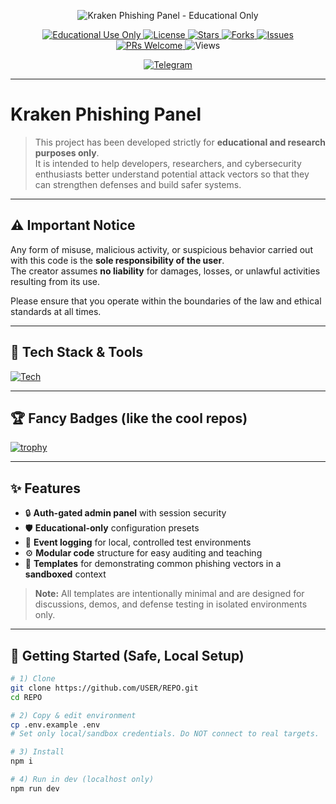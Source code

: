<!--
  Replace all `USER` and `REPO` placeholders with your actual GitHub username and repository name.
  Example: USER=fourvz, REPO=kraken-phishing-panel
-->

<p align="center">
  <img src="https://readme-typing-svg.demolab.com?font=Geist&weight=700&size=32&duration=2500&pause=600&center=true&vCenter=true&multiline=true&width=900&height=100&lines=Kraken+Phishing+Panel;Educational+%26+Research+Only;Use+Responsibly" alt="Kraken Phishing Panel - Educational Only" />
</p>

<p align="center">
  <a href="#-important-notice">
    <img alt="Educational Use Only" src="https://img.shields.io/badge/Educational%20Use%20Only-Do%20Not%20Misuse-critical?style=for-the-badge&logo=bookstack&logoColor=white">
  </a>
  <a href="https://github.com/USER/REPO/blob/main/LICENSE">
    <img alt="License" src="https://img.shields.io/github/license/USER/REPO?style=for-the-badge">
  </a>
  <a href="https://github.com/USER/REPO/stargazers">
    <img alt="Stars" src="https://img.shields.io/github/stars/USER/REPO?style=for-the-badge">
  </a>
  <a href="https://github.com/USER/REPO/network/members">
    <img alt="Forks" src="https://img.shields.io/github/forks/USER/REPO?style=for-the-badge">
  </a>
  <a href="https://github.com/USER/REPO/issues">
    <img alt="Issues" src="https://img.shields.io/github/issues/USER/REPO?style=for-the-badge">
  </a>
  <a href="#-contributing">
    <img alt="PRs Welcome" src="https://img.shields.io/badge/PRs-welcome-brightgreen?style=for-the-badge&logo=github">
  </a>
  <img alt="Views" src="https://komarev.com/ghpvc/?username=USER&label=Repo%20Views&style=for-the-badge&color=0e75b6">
</p>

<p align="center">
  <a href="https://t.me/fourvz" target="_blank">
    <img alt="Telegram" src="https://img.shields.io/badge/Chat-Telegram-26A5E4?style=for-the-badge&logo=telegram&logoColor=white">
  </a>
</p>

---

# Kraken Phishing Panel

> This project has been developed strictly for **educational and research purposes only**.  
> It is intended to help developers, researchers, and cybersecurity enthusiasts better understand potential attack vectors so that they can strengthen defenses and build safer systems.

---

## ⚠️ Important Notice

Any form of misuse, malicious activity, or suspicious behavior carried out with this code is the **sole responsibility of the user**.  
The creator assumes **no liability** for damages, losses, or unlawful activities resulting from its use.

Please ensure that you operate within the boundaries of the law and ethical standards at all times.

---

## 🧰 Tech Stack & Tools

<!-- Skill icons: change the list to whatever you actually use -->
[![Tech](https://skillicons.dev/icons?i=nodejs,express,ts,react,tailwind,redis,mongodb,cloudflare,nginx,linux,docker&perline=6)](https://skillicons.dev)

---

## 🏆 Fancy Badges (like the cool repos)

<!-- GitHub Trophy: set ?username= -->
[![trophy](https://github-profile-trophy.vercel.app/?username=USER&theme=radical&no-bg=true&no-frame=true&row=1&column=6)](https://github.com/ryo-ma/github-profile-trophy)

---

## ✨ Features

- :lock: **Auth-gated admin panel** with session security
- :shield: **Educational-only** configuration presets
- :mag_right: **Event logging** for local, controlled test environments
- :gear: **Modular code** structure for easy auditing and teaching
- :crystal_ball: **Templates** for demonstrating common phishing vectors in a **sandboxed** context

> **Note:** All templates are intentionally minimal and are designed for discussions, demos, and defense testing in isolated environments only.

---

## 🚀 Getting Started (Safe, Local Setup)

```bash
# 1) Clone
git clone https://github.com/USER/REPO.git
cd REPO

# 2) Copy & edit environment
cp .env.example .env
# Set only local/sandbox credentials. Do NOT connect to real targets.

# 3) Install
npm i

# 4) Run in dev (localhost only)
npm run dev
